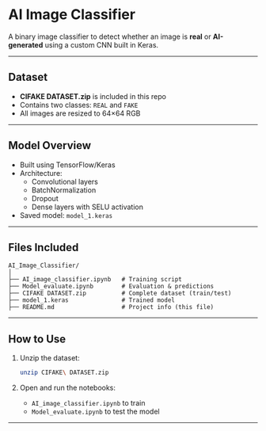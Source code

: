 # AI Image Classifier

A binary image classifier to detect whether an image is **real** or **AI-generated** using a custom CNN built in Keras.

---

##  Dataset

- **CIFAKE DATASET.zip** is included in this repo
- Contains two classes: `REAL` and `FAKE`
- All images are resized to 64×64 RGB

---

##  Model Overview

- Built using TensorFlow/Keras
- Architecture:
  - Convolutional layers
  - BatchNormalization
  - Dropout
  - Dense layers with SELU activation
- Saved model: `model_1.keras`

---

##  Files Included

```
AI_Image_Classifier/
│
├── AI_image_classifier.ipynb   # Training script
├── Model_evaluate.ipynb        # Evaluation & predictions
├── CIFAKE DATASET.zip          # Complete dataset (train/test)
├── model_1.keras               # Trained model
├── README.md                   # Project info (this file)
```

---

##  How to Use

1. Unzip the dataset:
   ```bash
   unzip CIFAKE\ DATASET.zip
   ```



2. Open and run the notebooks: 
   - `AI_image_classifier.ipynb` to train
   - `Model_evaluate.ipynb` to test the model

---


